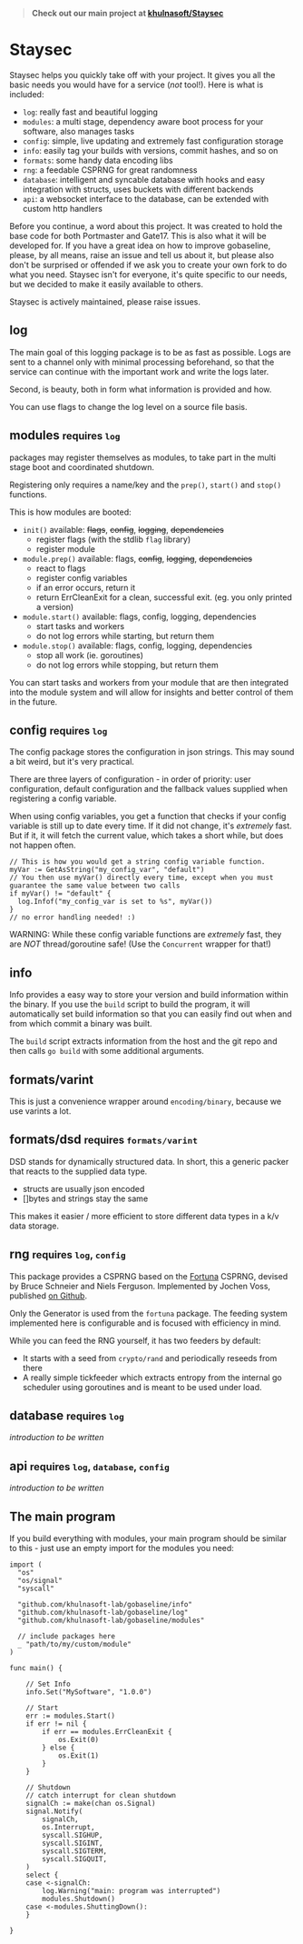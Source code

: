 > **Check out our main project at [khulnasoft/Staysec](https://github.com/khulnasoft/Staysec)**

# Staysec

Staysec helps you quickly take off with your project. It gives you all the basic needs you would have for a service (_not_ tool!).
Here is what is included:

- `log`: really fast and beautiful logging
- `modules`: a multi stage, dependency aware boot process for your software, also manages tasks
- `config`: simple, live updating and extremely fast configuration storage
- `info`: easily tag your builds with versions, commit hashes, and so on
- `formats`: some handy data encoding libs
- `rng`: a feedable CSPRNG for great randomness
- `database`: intelligent and syncable database with hooks and easy integration with structs, uses buckets with different backends
- `api`: a websocket interface to the database, can be extended with custom http handlers

Before you continue, a word about this project. It was created to hold the base code for both Portmaster and Gate17. This is also what it will be developed for. If you have a great idea on how to improve gobaseline, please, by all means, raise an issue and tell us about it, but please also don't be surprised or offended if we ask you to create your own fork to do what you need. Staysec isn't for everyone, it's quite specific to our needs, but we decided to make it easily available to others.

Staysec is actively maintained, please raise issues.

## log

The main goal of this logging package is to be as fast as possible. Logs are sent to a channel only with minimal processing beforehand, so that the service can continue with the important work and write the logs later.

Second, is beauty, both in form what information is provided and how.

You can use flags to change the log level on a source file basis.

## modules <small>requires `log`</small>

packages may register themselves as modules, to take part in the multi stage boot and coordinated shutdown.

Registering only requires a name/key and the `prep()`, `start()` and `stop()` functions.

This is how modules are booted:

- `init()` available: ~~flags~~, ~~config~~, ~~logging~~, ~~dependencies~~
  - register flags (with the stdlib `flag` library)
  - register module
- `module.prep()` available: flags, ~~config~~, ~~logging~~, ~~dependencies~~
  - react to flags
  - register config variables
  - if an error occurs, return it
  - return ErrCleanExit for a clean, successful exit. (eg. you only printed a version)
- `module.start()` available: flags, config, logging, dependencies
  - start tasks and workers
  - do not log errors while starting, but return them
- `module.stop()` available: flags, config, logging, dependencies
  - stop all work (ie. goroutines)
  - do not log errors while stopping, but return them

You can start tasks and workers from your module that are then integrated into the module system and will allow for insights and better control of them in the future.

## config <small>requires `log`</small>

The config package stores the configuration in json strings. This may sound a bit weird, but it's very practical.

There are three layers of configuration - in order of priority: user configuration, default configuration and the fallback values supplied when registering a config variable.

When using config variables, you get a function that checks if your config variable is still up to date every time. If it did not change, it's _extremely_ fast. But if it, it will fetch the current value, which takes a short while, but does not happen often.

    // This is how you would get a string config variable function.
    myVar := GetAsString("my_config_var", "default")
    // You then use myVar() directly every time, except when you must guarantee the same value between two calls
    if myVar() != "default" {
      log.Infof("my_config_var is set to %s", myVar())
    }
    // no error handling needed! :)

WARNING: While these config variable functions are _extremely_ fast, they are _NOT_ thread/goroutine safe! (Use the `Concurrent` wrapper for that!)

## info

Info provides a easy way to store your version and build information within the binary. If you use the `build` script to build the program, it will automatically set build information so that you can easily find out when and from which commit a binary was built.

The `build` script extracts information from the host and the git repo and then calls `go build` with some additional arguments.

## formats/varint

This is just a convenience wrapper around `encoding/binary`, because we use varints a lot.

## formats/dsd <small>requires `formats/varint`</small>

DSD stands for dynamically structured data. In short, this a generic packer that reacts to the supplied data type.

- structs are usually json encoded
- []bytes and strings stay the same

This makes it easier / more efficient to store different data types in a k/v data storage.

## rng <small>requires `log`, `config`</small>

This package provides a CSPRNG based on the [Fortuna](https://en.wikipedia.org/wiki/Fortuna_(PRNG)) CSPRNG, devised by Bruce Schneier and Niels Ferguson. Implemented by Jochen Voss, published [on Github](https://github.com/seehuhn/fortuna).

Only the Generator is used from the `fortuna` package. The feeding system implemented here is configurable and is focused with efficiency in mind.

While you can feed the RNG yourself, it has two feeders by default:
- It starts with a seed from `crypto/rand` and periodically reseeds from there
- A really simple tickfeeder which extracts entropy from the internal go scheduler using goroutines and is meant to be used under load.

## database <small>requires `log`</small>
_introduction to be written_

## api <small>requires `log`, `database`, `config`</small>
_introduction to be written_

## The main program

If you build everything with modules, your main program should be similar to this - just use an empty import for the modules you need:

    import (
      "os"
      "os/signal"
      "syscall"

      "github.com/khulnasoft-lab/gobaseline/info"
      "github.com/khulnasoft-lab/gobaseline/log"
      "github.com/khulnasoft-lab/gobaseline/modules"

      // include packages here
      _ "path/to/my/custom/module"
    )

    func main() {

    	// Set Info
    	info.Set("MySoftware", "1.0.0")

    	// Start
    	err := modules.Start()
    	if err != nil {
    		if err == modules.ErrCleanExit {
    			os.Exit(0)
    		} else {
    			os.Exit(1)
    		}
    	}

    	// Shutdown
    	// catch interrupt for clean shutdown
    	signalCh := make(chan os.Signal)
    	signal.Notify(
    		signalCh,
    		os.Interrupt,
    		syscall.SIGHUP,
    		syscall.SIGINT,
    		syscall.SIGTERM,
    		syscall.SIGQUIT,
    	)
    	select {
    	case <-signalCh:
    		log.Warning("main: program was interrupted")
    		modules.Shutdown()
    	case <-modules.ShuttingDown():
    	}

    }
